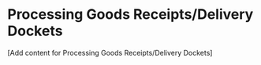 # Processing Goods Receipts/Delivery Dockets

[Add content for Processing Goods Receipts/Delivery Dockets]
